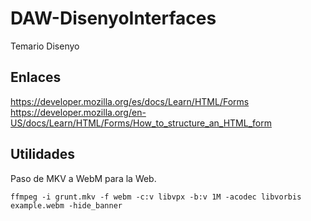 # DAW-DisenyoInterfaces
Temario Disenyo


## Enlaces 

https://developer.mozilla.org/es/docs/Learn/HTML/Forms
https://developer.mozilla.org/en-US/docs/Learn/HTML/Forms/How_to_structure_an_HTML_form

## Utilidades

Paso de MKV a WebM para la Web.
```
ffmpeg -i grunt.mkv -f webm -c:v libvpx -b:v 1M -acodec libvorbis example.webm -hide_banner
```
